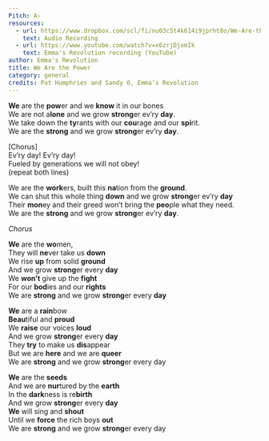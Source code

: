 ```yaml
---
Pitch: A♭
resources:
  - url: https://www.dropbox.com/scl/fi/nu03c5t4k614i9jprht8o/We-Are-the-Power-Emma-s-Revolution.wav?rlkey=qz4p8bi24q5rb6a4uxl2rj995&e=1&st=8dfudfb6&dl=0
    text: Audio Recording
  - url: https://www.youtube.com/watch?v=x6zrjDjxmIk
    text: Emma's Revolution recording (YouTube)
author: Emma's Revolution
title: We Are the Power
category: general
credits: Pat Humphries and Sandy O, Emma’s Revolution
---
```

**We** are the **pow**er and we **know** it in our bones\
We are not a**lone** and we grow **strong**er ev’ry **day**.\
We take down the **ty**rants with our **cou**rage and our **spi**rit.\
We are the **strong** and we grow **strong**er ev’ry **day**.  

\[Chorus]\
Ev’ry day! Ev’ry day!\
Fueled by generations we will not obey!\
(repeat both lines)  

We are the **work**ers, built this **na**tion from the **ground**.\
We can shut this whole thing **down** and we grow **strong**er ev’ry **day**\
Their **mon**ey and their greed won’t bring the **peo**ple what they need.  \
We are the **strong** and we grow **strong**er ev’ry **day**. 

*Chorus*  

**We** are the **wo**men,\
They will **ne**ver take us **down**\
We rise **up** from solid **ground**\
And we grow **strong**er every **day**\
We **won’t** give up the **fight**\
For our **bod**ies and our **rights**\
We are **strong** and we grow **strong**er every **day**  

**We** are a **rain**bow\
**Beau**tiful and **proud**\
We **raise** our voices **loud**\
And we grow **strong**er every **day**\
They **try** to make us **dis**appear\
But we are **here** and we are **queer**\
We are **strong** and we grow **strong**er every day  

**We** are the **seeds**\
And we are **nur**tured by the **earth**\
In the **dark**ness is re**birth**\
And we grow **strong**er every **day**\
**We** will sing and **shout**\
Until we **force** the rich boys **out**\
We are **strong** and we grow **strong**er every day
